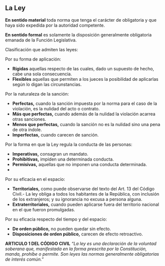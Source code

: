 ## La Ley

**En sentido material** toda norma que tenga el carácter de obligatoria y que haya sido expedida por la autoridad competente.

**En sentido formal** es solamente la disposición generalmente obligatoria emanada de la Función Legislativa.

Clasificación que admiten las leyes:

Por su forma de aplicación:
-	**Rígidas** aquellas respecto de las cuales, dado un supuesto de hecho, cabe una sola consecuencia.
-	**Flexibles** aquellas que permiten a los jueces la posibilidad de aplicarlas según lo digan las circunstancias.
	
Por la naturaleza de la sanción:
-	**Perfectas,** cuando la sanción impuesta por la norma para el caso de la violación, es la nulidad del acto o contrato.
-	**Más que perfectas,** cuando además de la nulidad la violación acarrea otras sanciones.
-	**Menos que perfectas,** cuando la sanción no es la nulidad sino una pena de otra índole.
-	**Imperfectas,** cuando carecen de sanción.

Por la forma en que la Ley regula la conducta de las personas:
-	**Imperativas,** consagran un mandato.
-	**Prohibitivas,** impiden una determinada conducta.
- **Permisivas,** aquellas que no imponen una conducta determinada.
- 
Por su eficacia en el espacio:
-	**Territoriales,** como puede observarse del texto del Art. 13 del Código Civil.- La ley obliga a todos los habitantes de la República, con inclusión de los extranjeros; y su ignorancia no excusa a persona alguna.
-	**Extraterritoriales,** cuando pueden aplicarse fuera del territorio nacional en el que fueron promulgadas.

Por su eficacia respecto del tiempo y del espacio:
-	**De orden público,** no pueden quedar sin efecto.
-	**Disposiciones de orden público,** carecen de efecto retroactivo.

**ARTICULO 1 DEL CÓDIGO CIVIL**
*“La ley es una declaración de la voluntad soberana que, manifestada en la forma prescrita por la  Constitución, manda, prohíbe o permite. 
Son leyes las normas generalmente obligatorias de interés común.”*
